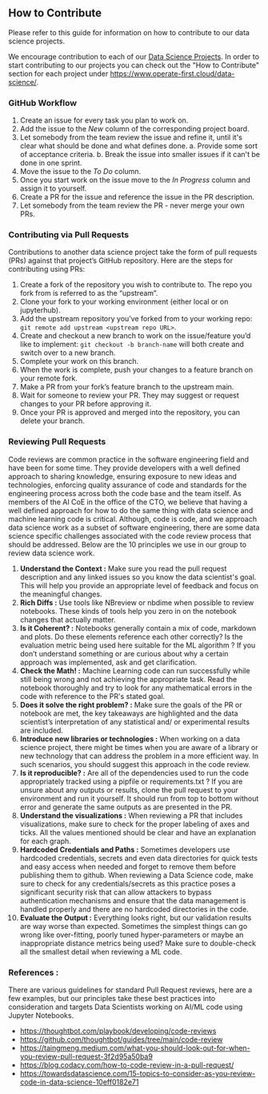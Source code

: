 ## How to Contribute

Please refer to this guide for information on how to contribute to our data science projects.

We encourage contribution to each of our [Data Science Projects](https://www.operate-first.cloud/data-science). In order to start contributing to our projects you can check out the "How to Contribute" section for each project under https://www.operate-first.cloud/data-science/.

### **GitHub Workflow**

1. Create an issue for every task you plan to work on.
2. Add the issue to the *New* column of the corresponding project board.
3. Let somebody from the team review the issue and refine it, until it's clear what should be done and what defines done.
   a. Provide some sort of acceptance criteria.
   b. Break the issue into smaller issues if it can't be done in one sprint.
4. Move the issue to the *To Do* column.
5. Once you start work on the issue move to the *In Progress* column and assign it to yourself.
6. Create a PR for the issue and reference the issue in the PR description.
7. Let somebody from the team review the PR - never merge your own PRs.

### **Contributing via Pull Requests**

Contributions to another data science project take the form of pull requests (PRs) against that project’s GitHub repository. Here are the steps for contributing using PRs:

1. Create a fork of the repository you wish to contribute to. The repo you fork from is referred to as the “upstream”. 
2. Clone your fork to your working environment (either local or on jupyterhub). 
3. Add the upstream repository you’ve forked from to your working repo: `git remote add upstream <upstream repo URL>`.
4. Create and checkout a new branch to work on the issue/feature you’d like to implement: `git checkout -b branch-name` will both create and switch over to a new branch.
5. Complete your work on this branch.
6. When the work is complete, push your changes to a feature branch on your remote fork. 
7. Make a PR from your fork’s feature branch to the upstream main.
8. Wait for someone to review your PR. They may suggest or request changes to your PR before approving it.
9. Once your PR is approved and merged into the repository, you can delete your branch. 

### **Reviewing Pull Requests**

Code reviews are common practice in the software engineering field and have been for some time. They provide developers with a well defined approach to sharing knowledge, ensuring exposure to new ideas and technologies, enforcing quality assurance of code and standards for the engineering process across both the code base and the team itself. As members of the AI CoE in the office of the CTO, we believe that having a well defined approach for how to do the same thing with data science and machine learning code is critical. Although, code is code, and we approach data science work as a subset of software engineering, there are some data science specific challenges associated with the code review process that should be addressed. Below are the 10 principles we use in our group to review data science work.

1. **Understand the Context :** Make sure you read the pull request description and any linked issues so you know the data scientist's goal. This will help you provide an appropriate level of feedback and focus on the meaningful changes.
2. **Rich Diffs :** Use tools like NBreview or nbdime when possible to review notebooks. These kinds of tools help you zero in on the notebook changes that actually matter.
3. **Is it Coherent? :** Notebooks generally contain a mix of code, markdown and plots. Do these elements reference each other correctly? Is the evaluation metric being used here suitable for the ML algorithm ? If you don’t understand something or are curious about why a certain approach was implemented, ask and get clarification.
4. **Check the Math! :** Machine Learning code can run successfully while still being wrong and not achieving the appropriate task. Read the notebook thoroughly and try to look for any mathematical errors in the code with reference to the PR's stated goal.
5. **Does it solve the right problem? :** Make sure the goals of the PR or notebook are met, the key takeaways are highlighted and the data scientist’s interpretation of any statistical and/ or experimental results are included.
6. **Introduce new libraries or technologies :** When working on a data science project, there might be times when you are aware of a library or new technology that can address the problem in a more efficient way. In such scenarios, you should suggest this approach in the code review.
7. **Is it reproducible? :** Are all of the dependencies used to run the code appropriately tracked using a pipfile or requirements.txt ? If you are unsure about any outputs or results, clone the pull request to your environment and run it yourself. It should run from top to bottom without error and generate the same outputs as are presented in the PR.
8. **Understand the visualizations :** When reviewing a PR that includes visualizations, make sure to check for the proper labeling of axes and ticks. All the values mentioned should be clear and have an explanation for each graph.
9. **Hardcoded Credentials and Paths :** Sometimes developers use hardcoded credentials, secrets and even data directories for quick tests and easy access when needed and forget to remove them before publishing them to github. When reviewing a Data Science code, make sure to check for any credentials/secrets as this practice poses a significant security risk that can allow attackers to bypass authentication mechanisms and ensure that the data management is handled properly and there are no hardcoded directories in the code.
10. **Evaluate the Output :** Everything looks right, but our validation results are way worse than expected. Sometimes the simplest things can go wrong like over-fitting, poorly tuned hyper-parameters or maybe an inappropriate distance metrics being used? Make sure to double-check all the smallest detail when reviewing a ML code.

### **References :**

There are various guidelines for standard Pull Request reviews, here are a few examples, but our principles take these best practices into consideration and targets Data Scientists working on AI/ML code using Jupyter Notebooks.
* https://thoughtbot.com/playbook/developing/code-reviews
* https://github.com/thoughtbot/guides/tree/main/code-review
* https://taingmeng.medium.com/what-you-should-look-out-for-when-you-review-pull-request-3f2d95a50ba9
* https://blog.codacy.com/how-to-code-review-in-a-pull-request/
* https://towardsdatascience.com/15-topics-to-consider-as-you-review-code-in-data-science-10eff0182e71
